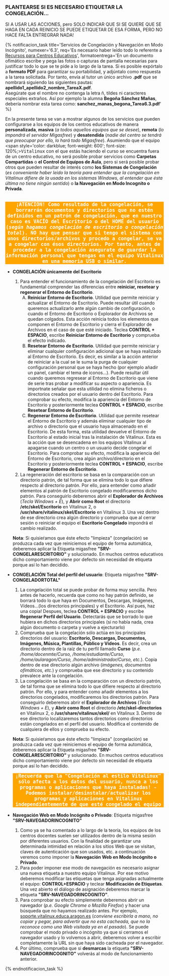 ### PLANTEARSE SI ES NECESARIO ETIQUETAR LA CONGELACIÓN...
SI A USAR LAS ACCIONES, pero SOLO INDICAR QUE SI SE QUIERE QUE SE HAGA EN CADA REINICIO SE PUEDE ETIQUETAR DE ESA FORMA, PERO NO HACE FALTA ENTREGRAR NADA!

{% notificacion_task title='Servicios de Congelación y Navegación en Modo Incógnito',
numexer='6.3',
req='Es necesario haber leído todo lo referente a <a href="../Parte_6-Aplicaciones_utiles_y_alternativas/Parte_6-Recursos_centros_educativos.md">Recursos para Centros Educativos</a>',
formatoentrega='En un documento ofimático escribe y pega las fotos o capturas de pantalla necesarias para justificar todo lo que se te pide a lo largo de la tarea. Si es posible expórtalo a <b>formato PDF</b> para garantizar su portabilidad, y adjúntalo como respuesta a la tarea solicitada. Por tanto, envía al tutor un único archivo <b>.pdf</b> que se nombrará siguiendo las siguientes pautas: <b>apellido1_apellido2_nombre_TareaX.pdf</b>.
<br>
Asegúrate que el nombre no contenga la letra ñ, tildes ni caracteres especiales extraños. Así por ejemplo la alumna <b>Begoña Sánchez Mañas</b>, debería nombrar esta tarea como: <b>sanchez_manas_begona_Tarea6.3.pdf</b>' %}

En la presente tarea se van a mostrar algunos de los servicios que pueden configurarse a los equipos de los centros educativos de manera <b>personalizada</b>, <b>masiva</b> (<i>a todos aquellos equipos que se desee</i>), <b>remota</b> (<i>lo impondrá el servidor Migasfree</i>) y <b>desatendida</b> (<i>nadie del centro se tendrá que preocupar por ello, lo hará todo Migasfree</i>).  Asumiendo que el equipo <span style='color: darkblue; font-weight: 600'; font-size: 120%;><tt>Vitalinux</tt></span> con el que estás haciendo el curso se encuentra fuera de un centro educativo, no será posible probar servicios como <b>Carpetas Compartidas</b> o <b>el Control de Equipos de Aula</b>, pero si será posible probar otros que pueden resultar de interés como <b>los Sistemas de Congelación</b> (<i>es conveniente haber leido la teoría para entender que la congelación en Vitalinux difiere de la usada en los sistemas Windows, al entender que ésta última no tiene ningún sentido</i>) o <b>la Navegación en Modo Incognito o Privada</b>.
<br><br>

<center><pre style="border: 1; border-color: brown; background-color: orange; text-align: center;white-space: pre-wrap; color: white; font-weight: bold; font-size: 110%;">
¡ATENCIÓN! Como resultado de la congelación, se borrarrán documentos y directorios que no estén definidos en un <b>patrón de congelación, que en nuestro caso es VACÍO</b> del Escritorio o del HOME del usuario (<i>según hagamos congelación de escritorio o congelación total</i>). NO hay que pensar que si tengo el sistema con unos directorios/archivos y procedo a congelar, se va a congelar con ésos directorios. Por tanto, <b>antes de proceder a la congelación asegurate de guardar la información personal que tengas en el equipo Vitalinux en una memoria USB o similar</b>.
</pre></center>

<ul>
<li>
<b>CONGELACIÓN únicamente del Escritorio</b>
</li>
<ol>

<li>
Para entender el funcionamiento de la congelación del Escritorio es fundamental comprender las diferencias entre <b>reiniciar, resetear y regenerar el Entorno de Escritorio</b>.
<ol type="A">
<li>
<b>Reiniciar Entorno de Escritorio</b>.  Utilidad que permite reiniciar y actualizar el Entorno de Escritorio.  Puede resultar útil cuando queremos actualizarlo ante algún cambio de configuración, o cuando el Entorno de Escritorio o Explorador de Archivos se quedan colgados.  Esta acción reinicia todos los elementos que componen el Entorno de Escritorio y cierra el Explorador de Archivos en el caso de que esté iniciado.  Teclea <b>CONTROL + ESPACIO</b>, escribe <b>Reiniciar Entorno de Escritorio</b> y comprueba el efecto indicado.
</li>
<li>
<b>Resetear Entorno de Escritorio</b>.  Utilidad que permite reiniciar y eliminar cualquier configuración adicional que se haya realizado al Entorno de Escritorio.  Es decir, es similar a la acción anterior de reiniciar a la cual se le suma la purga de cualquier configuración personal que se haya hecho (por ejemplo añadir un panel, cambiar el tema de iconos...).  Puede resultar útil cuando queremos regresear al Entorno de Escritorio que viene de serie tras probar a modificar su aspecto o apariencia.  Es importnate señalar que esta utilidad no elimina ficheros o directorios creados por el usuario dentro del Escritorio.  Para comprobar su efecto, modifica la apariencia del Entorno de Escritorio y posteriormente teclea <b>CONTROL + ESPACIO</b>, escribe <b>Resetear Entorno de Escritorio</b>.
</li>
<li>
<b>Regenerar Entorno de Escritorio</b>.  Utilidad que permite resetear el Entorno de Escritorio y además eliminar cualquier tipo de archivo o directorio que el usuario haya almacenado en el Escritorio.  De esta forma, esta utilidad devuelve el Entorno de Escritorio al estado inicial tras la instalación de Vitalinux.  Esta es la acción que se desencadena en los equipos Vitalinux al apagarse cuando un centro o un usuario decide congelar el Escritorio.  Para comprobar su efecto, modifica la apariencia del Entorno de Escritorio, crea algún archivo/directorio en el Escritorio y posteriormente teclea <b>CONTROL + ESPACIO</b>, escribe <b>Regenerar Entorno de Escritorio</b>.
</li>
</ol>
</li>

<li>
La regeneración del escritorio se basa en la comparación con un directorio patrón, de tal forma que se elimina todo lo que difiere respecto al directorio patrón.  Por ello, para entender como añadir elementos al patrón de Escritorio congelado modificaremos dicho patrón.  Para conseguirlo deberemos abrir el <b>Explorador de Archivos</b> (<i>Tecla Windows + E</i>), y <b>Abrir como Root</b> el directorio <b>/etc/skel/Escritorio</b> en Vitalinux 2, o <b>/usr/share/vitalinux/skel/Escritorio</b> en Vitalinux 3.  Una vez dentro de ese directorio crea algún directorio y comprueba que al cerrar sesión o reiniciar el equipo el <b>Escritorio Congelado</b> impondrá el cambio realizado.
</li>

</ol>

<b>Nota</b>: Si quisieŕamos que éste efecto "limpieza" (congelación) se produzca cada vez que reiniciemos el equipo de forma automática, deberemos aplicar la Etiqueta migasfree <b>"SRV-CONGELARESCRITORIO"</b> y solucionado. En muchos centros educativos dicho comportamiento viene por defecto sin necesidad de etiqueta porque así lo han decidido.

<li>    
<b>CONGELACIÓN Total del perfil del usuario</b>: Etiqueta migasfree <b>"SRV-CONGELADORTOTAL"</b>
</li>
<ol>
<li>
La congelación total se puede probar de forma muy sencilla. Pero antes de hacerlo, recuerda que como no hay patrón definido, se borrará todo lo que haya en Documentos, Descargas, Imágenes, Vídeos...(los directorios principales) y el Escritorio. Así pues, haz una copia! Despues, teclea <b>CONTROL + ESPACIO</b> y escribe <b>Regenerar Perfil del Usuario</b>. Detectarás que se borrado lo que hubiera en dichos directorios principales (si no había nada, crea algún documento o carpeta y vuelve a ejecturarlo)
</li>
<li>
Comprueba que la congelación sólo actúa en los principales directorios del usuario: <b>Escritorio, Descargas, Documentos, Imágenes, Música, Plantillas, Público y Vídeos</b>.  Es decir, crea un directorio dentro de la raíz de tu perfil llamado <b>Curso</b> (<i>p.e. /home/docenmte/Curso, /home/estudiante/Curso, /home/aularagon/Curso, /home/administrador/Curso, etc.</i>).  Copia dentro de ese directorio algún archivo (<i>imágenes, documentos ofimáticos, etc.</i>) y comprueba que ese directorio y su contenido prevalece ante la congelación.
</li>
<li>
La congelación se basa en la comparación con un directorio patrón, de tal forma que se elimina todo lo que difiere respecto al directorio patrón.  Por ello, y para entender como añadir elementos a los directorios congelados, modificaremos los directorios patrón.  Para conseguirlo deberemos abrir el <b>Explorador de Archivos</b> (<i>Tecla Windows + E</i>), y <b>Abrir como Root</b> el directorio <b>/etc/skel-directorios</b> en Vitalinux 2, o <b>/usr/share/vitalinux/skel/</b> en Vitalinux 3.  Dentro de ese directorio localizaremos tantos directorios como directorios están congelados en el perfil del usuario.  Modifica el contenido de cualquiera de ellos y comprueba su efecto.
</li>
</ol>

<b>Nota</b>: Si quisieŕamos que éste efecto "limpieza" (congelación) se produzca cada vez que reiniciemos el equipo de forma automática, deberemos aplicar la Etiqueta migasfree <b>"SRV-CONGELARESCRITORIO"</b> y solucionado. En muchos centros educativos dicho comportamiento viene por defecto sin necesidad de etiqueta porque así lo han decidido.

    
<center><pre style="border: 1; border-color: brown; background-color: orange; text-align: center;white-space: pre-wrap; color: white; font-weight: bold; font-size: 110%;">¡Recuerda que la "Congelación al estilo Vitalinux" sólo afecta a los datos del usuario, nunca a los programas o aplicaciones que haya instaladas! - Podemos instalar/desinstalar/actualizar los programas y aplicaciones en Vitalinux independientemente de que esté congelado el equipo</pre></center>

<li>    
<b>Navegación Web en Modo Incógnito o Privado</b>: Etiqueta migasfree <b>"SRV-NAVEGADORINCOGNITO"</b>
</li>
    <ol>
    <li>
    Como ya se ha comentado a lo largo de la teoría, los equipos de los centros docentes suelen ser utilizados dentro de la misma sesión por diferentes usuarios.  Con la finalidad de garantizar una determinada intimidad en relación a los sitios Web que se visitan, claves de autenticación que son usados, etc. a continuación veremos como imponer la <b>Navegación Web en Modo Incógnito o Privado</b>.
    </li>
    <li>
    Para poder imponer ese modo de navegación es necesario asignar una nueva etiqueta a nuestro equipo Vitalinux.  Por ese motivo deberemos modificar las etiquetas que tenga asignadas actualmente el equipo:  <b>CONTROL+ESPACIO</b> y teclear <b>Modificación de Etiquetas</b>.  Una vez abierto el diálogo de asignación deberemos marcar la etiqueta <b>"SRV-NAVEGADORINCOGNITO"</b>.
    </li>
    <li>
    Para comprobar su efecto simplemente deberemos abrir un navegador (<i>p.e. Google Chrome o Mozilla Firefox</i>) y hacer una búsqueda que no hayamos realizado antes.  Por ejemplo, <a href="http://soporte.vitalinux.educa.aragon.es">soporte.vitalinux.educa.aragon.es</a> (<i>conviene escribirla a mano, no copiar y pegar, para advertir que no esta cacheada, que no la reconoce como una Web visitada ya en el pasado</i>). Se puede comprobar el modo privado o incógnito ya que si cerramos el navegador usado y lo volvemos a abrir, deberemos volver a escribir completamente la URL sin que haya sido cacheada por el navegador.
    </li>
    <li>
    Por último, comprueba que si <b>desmarcas</b> la etiqueta <b>"SRV-NAVEGADORINCOGNITO"</b> volverás al modo de funcionamiento anterior.
    </li>
    </ol>
</ul>
{% endnotificacion_task %}